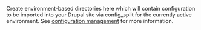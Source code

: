 Create environment-based directories here which will contain configuration to be
 imported into your Drupal site via config_split for the currently active 
 environment. See 
 [configuration management](https://docs.acquia.com/blt/developer/configuration-management/)
 for more information.
